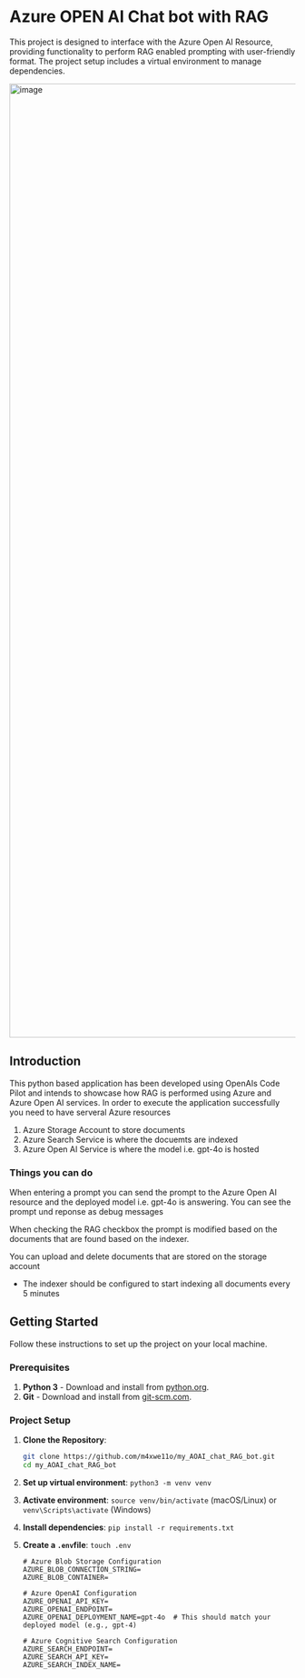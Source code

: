 # Azure OPEN AI Chat bot with RAG

This project is designed to interface with the Azure Open AI Resource, providing functionality to perform RAG enabled prompting with user-friendly format. The project setup includes a virtual environment to manage dependencies.

<img width="1680" alt="image" src="https://github.com/user-attachments/assets/44ab2e30-ef28-4075-801a-81483cdf4684">

## Introduction

This python based application has been developed using OpenAIs Code Pilot and intends to showcase how RAG is performed using Azure and Azure Open AI services.
In order to execute the application successfully you need to have serveral Azure resources
1. Azure Storage Account to store documents
2. Azure Search Service is where the docuemts are indexed
3. Azure Open AI Service is where the model i.e. gpt-4o is hosted

### Things you can do

When entering a prompt you can send the prompt to the Azure Open AI resource and the deployed model i.e. gpt-4o is answering.
You can see the prompt und reponse as debug messages

When checking the RAG checkbox the prompt is modified based on the documents that are found based on the indexer.

You can upload and delete documents that are stored on the storage account
- The indexer should be configured to start indexing all documents every 5 minutes

## Getting Started

Follow these instructions to set up the project on your local machine.

### Prerequisites

1. **Python 3** - Download and install from [python.org](https://www.python.org/).
2. **Git** - Download and install from [git-scm.com](https://git-scm.com/).

### Project Setup

1. **Clone the Repository**:

   ```bash
   git clone https://github.com/m4xwe11o/my_AOAI_chat_RAG_bot.git
   cd my_AOAI_chat_RAG_bot

2. **Set up virtual environment**: `python3 -m venv venv`
3. **Activate environment**: `source venv/bin/activate` (macOS/Linux) or `venv\Scripts\activate` (Windows)
4. **Install dependencies**: `pip install -r requirements.txt`
5. **Create a `.env`file**: `touch .env`
   
   ```
   # Azure Blob Storage Configuration
   AZURE_BLOB_CONNECTION_STRING=
   AZURE_BLOB_CONTAINER=

   # Azure OpenAI Configuration
   AZURE_OPENAI_API_KEY=
   AZURE_OPENAI_ENDPOINT=
   AZURE_OPENAI_DEPLOYMENT_NAME=gpt-4o  # This should match your deployed model (e.g., gpt-4)

   # Azure Cognitive Search Configuration
   AZURE_SEARCH_ENDPOINT=
   AZURE_SEARCH_API_KEY=
   AZURE_SEARCH_INDEX_NAME=
   ```
